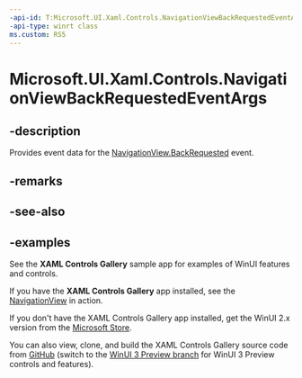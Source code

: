 ```yaml
---
-api-id: T:Microsoft.UI.Xaml.Controls.NavigationViewBackRequestedEventArgs
-api-type: winrt class
ms.custom: RS5
---
```

<!-- Class syntax.
public class NavigationViewBackRequestedEventArgs 
-->

# Microsoft.UI.Xaml.Controls.NavigationViewBackRequestedEventArgs

## -description

Provides event data for the [NavigationView.BackRequested](navigationview_backrequested.md) event.

## -remarks

## -see-also

## -examples

See the **XAML Controls Gallery** sample app for examples of WinUI features and controls.

If you have the **XAML Controls Gallery** app installed, see the [NavigationView](xamlcontrolsgallery:/item/NavigationView) in action.

If you don't have the XAML Controls Gallery app installed, get the WinUI 2.x version from the [Microsoft Store](https://www.microsoft.com/p/xaml-controls-gallery/9msvh128x2zt).

You can also view, clone, and build the XAML Controls Gallery source code from [GitHub](https://github.com/Microsoft/Xaml-Controls-Gallery) (switch to the [WinUI 3 Preview branch](https://github.com/microsoft/Xaml-Controls-Gallery/tree/winui3preview) for WinUI 3 Preview controls and features).


